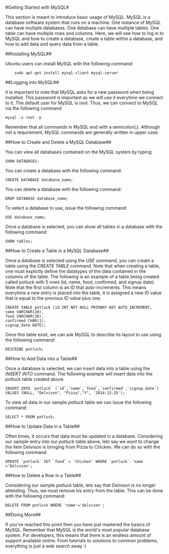 #Getting Started with MySQL#

This section is meant to introduce basic usage of MySQL. MySQL is a database software system that runs on a machine. One instance of MySQL can have multiple databases. One database can have multiple tables. One table can have multiple rows and columns. Here, we will see how to log in to MySQL and how to create a database, create a table within a database, and how to add data and query data from a table.

##Installing MySQL##

Ubuntu users can install MySQL with the following command:

        sudo apt-get install mysql-client mysql-server

##Logging into MySQL##

It is important to note that MySQL asks for a new password when being installed. This password is important as we will use it everytime we connect to it. The default user for MySQL is root. Thus, we can connect to MySQL via the following command:

    mysql -u root -p

Remember that all commands in MySQL end with a semicolon(;). Although not a requirement, MySQL commands are generally written in upper case.

##How to Create and Delete a MySQL Database##

You can view all databases contained on the MySQL system by typing:

    SHOW DATABASES;

You can create a database with the following command:

    CREATE DATABASE database_name;

You can delete a database with the following command:

    DROP DATABASE database_name;

To select a database to use, issue the following command:

    USE database_name;

Once a database is selected, you can show all tables in a database with the following command:

    SHOW tables;

##How to Create a Table in a MySQL Database##

Once a database is selected using the *USE* command, you can create a table using the *CREATE TABLE* command. Note that when creating a table, one must explictly define the datatypes of the data contained in the columns of the table. The following is an example of a table being created called potluck with 5 rows (id, name, food, confirmed, and signup date). Note that the first column is an ID that auto-increments. This means everytime a new entry is placed into the table, it is assigned a new ID value that is equal to the previous ID value plus one.

    CREATE TABLE potluck (id INT NOT NULL PRIMARY KEY AUTO_INCREMENT,
    name VARCHAR(20),
    food VARCHAR(30),
    confirmed CHAR(1),
    signup_date DATE);

Once this table exist, we can ask MySQL to describe its layout to use using the following command:

    DESCRIBE potluck;

##How to Add Data into a Table##

Once a database is selected, we can insert data into a table using the *INSERT INTO* command. The following example will insert data into the potluck table created above.

    INSERT INTO `potluck` (`id`,`name`,`food`,`confirmed`,`signup_date`) VALUES (NULL, "Delvison", "Pizza","Y", '2014-12-25');

To view all data in our sample *potluck* table we can issue the following command:

    SELECT * FROM potluck;

##How to Update Data in a Table##

Often times, it occurs that data must be updated in a database. Considering our sample entry into our *potluck* table above, lets say we want to change the item Delvison is bringing from Pizza to Chicken. We can do so with the following command:

    UPDATE `potluck` SET `food` = 'Chicken' WHERE `potluck`.`name` ='Delvison';

##How to Delete a Row in a Table##

Considering our sample *potluck* table, lets say that Delvison is no longer attending. Thus, we must remove his entry from the table. This can be done with the following command:

    DELETE FROM potluck WHERE 'name'='delvison';

##Doing More##

If you've reached this point then you have just mastered the basics of MySQL. Remember that MySQL is the world's most popular database system. For developers, this means that there is an endless amount of support available online. From tutorials to solutions to common problems, everything is just a web search away :)

